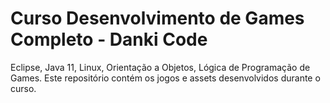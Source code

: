# Curso Desenvolvimento de Games Completo - Danki Code
Eclipse, Java 11, Linux, Orientação a Objetos, Lógica de Programação de Games.
Este repositório contém os jogos e assets desenvolvidos durante o curso.
